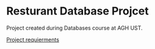# Resturant Database Projcet
Project created during Databases course at AGH UST.

[Project requierments](https://github.com/zawislakm/Resturant_Database_AGH_UST/blob/main/BD_2022_2023.pdf)
